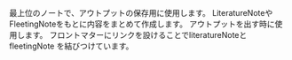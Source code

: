 最上位のノートで、アウトプットの保存用に使用します。
LiteratureNoteやFleetingNoteをもとに内容をまとめて作成します。
アウトプットを出す時に使用します。
フロントマターにリンクを設けることでliteratureNoteとfleetingNote を結びつけています。